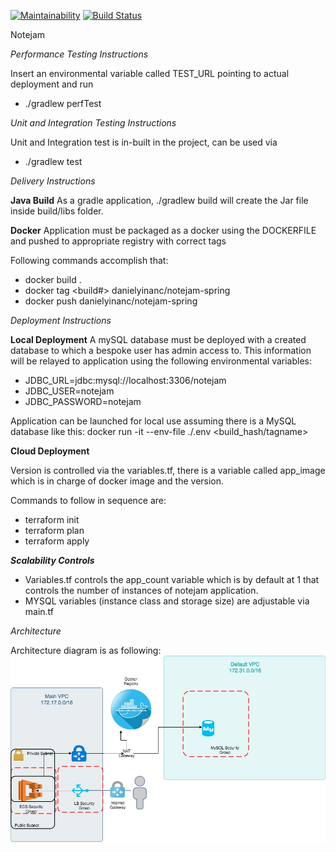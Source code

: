 [![Maintainability](https://api.codeclimate.com/v1/badges/e1937d4dcf1cfc2f07d1/maintainability)](https://codeclimate.com/github/danielyinanc/notejam-spring-gradle/maintainability)
[![Build Status](https://travis-ci.org/danielyinanc/notejam-spring-gradle.svg?branch=master)](https://travis-ci.org/danielyinanc/notejam-spring-gradle)

Notejam

*Performance Testing Instructions*

Insert an environmental variable called TEST_URL pointing to actual deployment and run 
* ./gradlew perfTest

*Unit and Integration Testing Instructions*

Unit and Integration test is in-built in the project, can be used via
* ./gradlew test

*Delivery Instructions*

**Java Build**
As a gradle application, ./gradlew build will create the Jar file inside build/libs folder.

**Docker**
Application must be packaged as a docker using the DOCKERFILE and pushed to appropriate registry with correct tags

Following commands accomplish that:
- docker build .
- docker tag <build#> danielyinanc/notejam-spring
- docker push danielyinanc/notejam-spring

*Deployment Instructions*

**Local Deployment**
A mySQL database must be deployed with a created database to which a bespoke user has admin access to. This information will be relayed to application
using the following environmental variables:
- JDBC_URL=jdbc:mysql://localhost:3306/notejam
- JDBC_USER=notejam
- JDBC_PASSWORD=notejam

Application can be launched for local use assuming there is a MySQL database like this:
docker run -it --env-file ./.env <build_hash/tagname>


**Cloud Deployment**

Version is controlled via the variables.tf, there is a variable called app_image which is in charge of docker 
image and the version.

Commands to follow in sequence are:
- terraform init
- terraform plan
- terraform apply 

***Scalability Controls***

- Variables.tf controls the app_count variable which is by default at 1 that controls the number of instances of notejam application.
- MYSQL variables (instance class and storage size) are adjustable via main.tf 


*Architecture*

Architecture diagram is as following:
![architecture diagram](assets/architecture.jpg "Architectural Diagram")


